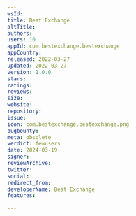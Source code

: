 ```yaml
---
wsId: 
title: Best Exchange
altTitle: 
authors: 
users: 10
appId: com.bestexchange.bestexchange
appCountry: 
released: 2022-03-27
updated: 2022-03-27
version: 1.0.0
stars: 
ratings: 
reviews: 
size: 
website: 
repository: 
issue: 
icon: com.bestexchange.bestexchange.png
bugbounty: 
meta: obsolete
verdict: fewusers
date: 2024-03-19
signer: 
reviewArchive: 
twitter: 
social: 
redirect_from: 
developerName: Best Exchange
features: 

---
```


